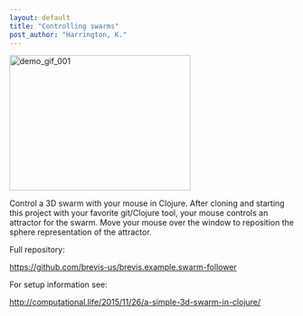 ```yaml
---
layout: default
title: "Controlling swarms"
post_author: "Harrington, K."
---
```


<img class=" size-full wp-image-47 aligncenter" src="img/swarm_control_demo_gif_001.gif" alt="demo_gif_001" width="320" height="240" />

Control a 3D swarm with your mouse in Clojure. After cloning and starting this project with your favorite git/Clojure tool, your mouse controls an attractor for the swarm. Move your mouse over the window to reposition the sphere representation of the attractor.

Full repository:

<a href="https://github.com/brevis-us/brevis.example.swarm-follower" target="_blank">https://github.com/brevis-us/brevis.example.swarm-follower</a>

For setup information see:

<a href="http://computational.life/2015/11/26/a-simple-3d-swarm-in-clojure/">http://computational.life/2015/11/26/a-simple-3d-swarm-in-clojure/</a>
